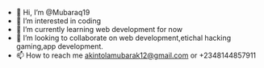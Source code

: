 - 👋 Hi, I’m @Mubaraq19
- 👀 I’m interested in coding
- 🌱 I’m currently learning web development for now
- 💞️ I’m looking to collaborate on web development,etichal hacking gaming,app development.
- 📫 How to reach me akintolamubarak12@gmail.com or +2348144857911

<!---
Mubaraq19/Mubaraq19 is a ✨ special ✨ repository because its `README.md` (this file) appears on your GitHub profile.
You can click the Preview link to take a look at your changes.
--->
